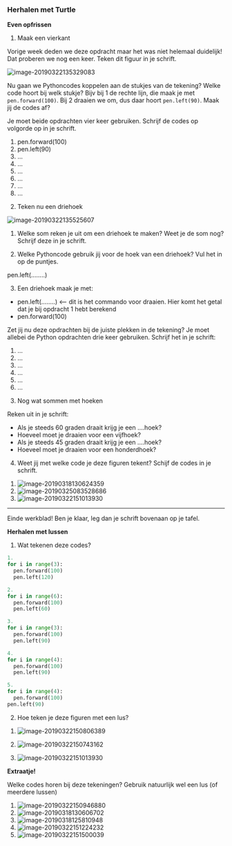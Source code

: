 ### Herhalen met Turtle

**Even opfrissen**

1) Maak een vierkant

Vorige week deden we deze opdracht maar het was niet helemaal duidelijk! Dat proberen we nog een keer. Teken dit figuur in je schrift.

![image-20190322135329083](../../img/image-20190322135329083.png)

Nu gaan we Pythoncodes koppelen aan de stukjes van de tekening? Welke code hoort bij welk stukje? Bijv bij 1 de rechte lijn, die maak je met `pen.forward(100)`. Bij 2 draaien we om, dus daar hoort `pen.left(90)`. Maak jij de codes af?

Je moet beide opdrachten vier keer gebruiken. Schrijf de codes op volgorde op in je schrift. 

1. pen.forward(100) 
2. pen.left(90) 
3. ...
4. ...
5. ...
6. ...
7. ...
8. ...

 <div style="page-break-after: always;"></div>

2) Teken nu een driehoek

![image-20190322135525607](../../img/image-20190322135525607.png)

1. Welke som reken je uit om een driehoek te maken? Weet je de som nog? Schrijf deze in je schrift.

2. Welke Pythoncode gebruik jij voor de hoek van een driehoek? Vul het in op de puntjes.

pen.left(……..)

3. Een driehoek maak je met:

- pen.left(……..) <— dit is het commando voor draaien. Hier komt het getal dat je bij opdracht 1 hebt berekend
- pen.forward(100)

Zet jij nu deze opdrachten bij de juiste plekken in de tekening? Je moet allebei de Python opdrachten drie keer gebruiken. Schrijf het in je schrift:

1. ...
2. ...
3. ...
4. ...
5. ...
6. ...

3) Nog wat sommen met hoeken

Reken uit in je schrift: 

* Als je steeds 60 graden draait krijg je een ….hoek?
* Hoeveel moet je draaien voor een vijfhoek?
* Als je steeds 45 graden draait krijg je een ….hoek?
* Hoeveel moet je draaien voor een honderdhoek?

4) Weet jij met welke code je deze figuren tekent? Schijf de codes in je schrift.

1. ![image-20190318130624359](../../img/image-20190318130624359.png)
2. ![image-20190325083528686](../../img/image-20190325083528686.png)
3. ![image-20190322151013930](../../img/image-20190322151013930.png)

------

Einde werkblad! Ben je klaar, leg dan je schrift bovenaan op je tafel.

 <div style="page-break-after: always;"></div>

**Herhalen met lussen**

1) Wat tekenen deze codes?

```python
1.
for i in range(3):
  pen.forward(100)
  pen.left(120)
```

```python
2.
for i in range(6):
  pen.forward(100)
  pen.left(60)
```
```python
3.
for i in range(3):
  pen.forward(100)
  pen.left(90)
```

```python
4.
for i in range(4):
  pen.forward(100)
  pen.left(90)
```

```python
5.
for i in range(4):
  pen.forward(100)
pen.left(90)
```

2) Hoe teken je deze figuren met een lus?

1. ![image-20190322150806389](../../img/image-20190322150806389.png)

2. ![image-20190322150743162](../../img/image-20190322150743162.png)

3. ![image-20190322151013930](../../img/image-20190322151013930.png)

**Extraatje!**

Welke codes horen bij deze tekeningen? Gebruik natuurlijk wel een lus (of meerdere lussen)

1.   ![image-20190322150946880](../../img/image-20190322150946880.png)
2.   ![image-20190318130606702](../../img/image-20190318130606702.png)
3.   ![image-20190318125810948](../../img/image-20190318125810948.png)
4.   ![image-20190322151224232](../../img/image-20190322151224232.png)
5.   ![image-20190322151500039](../../img/image-20190322151500039.png)
